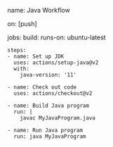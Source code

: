 name: Java Workflow

on: [push]

jobs:
  build:
    runs-on: ubuntu-latest

    steps:
    - name: Set up JDK
      uses: actions/setup-java@v2
      with:
        java-version: '11'

    - name: Check out code
      uses: actions/checkout@v2

    - name: Build Java program
      run: |
        javac MyJavaProgram.java

    - name: Run Java program
      run: java MyJavaProgram
